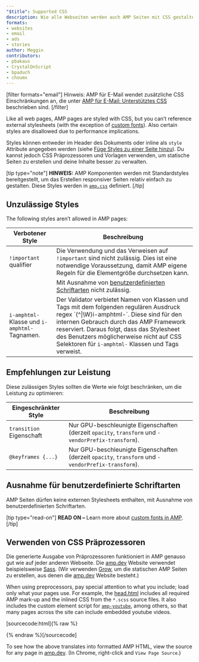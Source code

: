 ```yaml
---
"$title": Supported CSS
description: Wie alle Webseiten werden auch AMP Seiten mit CSS gestaltet. Du kannst jedoch nicht auf externe Stylesheets verweisen (mit Ausnahme von benutzerdefinierten Schriftarten …
formats:
- websites
- email
- ads
- stories
author: Meggin
contributors:
- pbakaus
- CrystalOnScript
- bpaduch
- choumx
---
```


[filter formats="email"] Hinweis: AMP für E-Mail wendet zusätzliche CSS Einschränkungen an, die unter [AMP für E-Mail: Unterstütztes CSS](../../../../documentation/guides-and-tutorials/learn/email-spec/amp-email-css.md) beschrieben sind. [/filter]

Like all web pages, AMP pages are styled with CSS, but you can’t reference external stylesheets (with the exception of [custom fonts](#the-custom-fonts-exception)). Also certain styles are disallowed due to performance implications.

Styles können entweder im Header des Dokuments oder inline als `style` Attribute angegeben werden (siehe [Füge Styles zu einer Seite hinzu](index.md#add-styles-to-a-page)). Du kannst jedoch CSS Präprozessoren und Vorlagen verwenden, um statische Seiten zu erstellen und deine Inhalte besser zu verwalten.

[tip type="note"] **HINWEIS:** AMP Komponenten werden mit Standardstyles bereitgestellt, um das Erstellen responsiver Seiten relativ einfach zu gestalten. Diese Styles werden  in [`amp.css`](https://github.com/ampproject/amphtml/blob/main/css/amp.css) definiert. [/tip]

## Unzulässige Styles

The following styles aren’t allowed in AMP pages:

<table>
  <thead>
    <tr>
      <th class="col-thirty" data-th="Banned style">Verbotener Style</th>
      <th data-th="Description">Beschreibung</th>
    </tr>
  </thead>
  <tbody>
    <tr>
      <td data-th="Banned style">
<code>!important</code> qualifier </td>
      <td data-th="Description">Die Verwendung und das Verweisen auf <code>!important</code> sind nicht zulässig.       Dies ist eine notwendige Voraussetzung, damit AMP eigene Regeln für die Elementgröße durchsetzen kann.</td>
    </tr>
    <tr>
      <td data-th="Banned style"><code><link rel=”stylesheet”></code></td>
      <td data-th="Description">Mit Ausnahme von <a href="#the-custom-fonts-exception">benutzerdefinierten Schriftarten</a> nicht zulässig.</td>
    </tr>
    <tr>
      <td data-th="Banned style"> <code>i-amphtml-</code> Klasse und <code>i-amphtml-</code> Tagnamen.</td>
      <td data-th="Description">Der Validator verbietet Namen von Klassen und Tags mit dem folgenden regulären Ausdruck regex `(^|\W)i-amphtml-`. Diese sind für den internen Gebrauch durch das AMP Framework reserviert. Daraus folgt, dass das Stylesheet des Benutzers möglicherweise nicht auf CSS Selektoren für <code>i-amphtml-</code> Klassen und Tags verweist.</td>
    </tr>
  </tbody>
</table>

## Empfehlungen zur Leistung

Diese zulässigen Styles sollten die Werte wie folgt beschränken, um die Leistung zu optimieren:

<table>
  <thead>
    <tr>
      <th class="col-thirty" data-th="Banned style">Eingeschränkter Style</th>
      <th data-th="Description">Beschreibung</th>
    </tr>
  </thead>
  <tbody>
    <tr>
      <td data-th="Restricted style"> <code>transition</code> Eigenschaft</td>
      <td data-th="Description">Nur GPU-beschleunigte Eigenschaften (derzeit <code>opacity</code>, <code>transform</code> und <code>-vendorPrefix-transform</code>).</td>
    </tr>
    <tr>
      <td data-th="Restricted style"><code>@keyframes {...}</code></td>
      <td data-th="Description">Nur GPU-beschleunigte Eigenschaften (derzeit <code>opacity</code>, <code>transform</code> und <code>-vendorPrefix-transform</code>).</td>
    </tr>
  </tbody>
</table>

## Ausnahme für benutzerdefinierte Schriftarten <a name="the-custom-fonts-exception"></a>

AMP Seiten dürfen keine externen Stylesheets enthalten, mit Ausnahme von benutzerdefinierten Schriftarten.

[tip type="read-on"] **READ ON –** Learn more about [custom fonts in AMP](custom_fonts.md). [/tip]

## Verwenden von CSS Präprozessoren <a name="using-css-preprocessors"></a>

Die generierte Ausgabe von Präprozessoren funktioniert in AMP genauso gut wie auf jeder anderen Webseite. Die [amp.dev](https://amp.dev/) Website verwendet beispielsweise [Sass](http://sass-lang.com/). (Wir verwenden [Grow](http://grow.io/), um die statischen AMP Seiten zu erstellen, aus denen die [amp.dev](https://amp.dev/) Website besteht.)

When using preprocessors, pay special attention to what you include; load only what your pages use. For example, the [head.html](https://github.com/ampproject/docs/blob/master/views/partials/head.html) includes all required AMP mark-up and the inlined CSS from the `*.scss` source files. It also includes the custom element script for [`amp-youtube`](../../../../documentation/components/reference/amp-youtube.md), among others, so that many pages across the site can include embedded youtube videos.

[sourcecode:html]{% raw %}

<head>
  <meta charset="utf-8">
  <meta name="viewport" content="width=device-width">
  <meta property="og:description" content="{% if doc.description %}{{doc.description}} – {% endif %}AMP Project">
  <meta name="description" content="{% if doc.description %}{{doc.description}} – {% endif %}AMP Project">

  <title>AMP Project</title>
  <link rel="icon" href="/static/img/amp_favicon.png">
  <link rel="canonical" href="{{doc.url}}">
  <link href="https://fonts.googleapis.com/css?family=Roboto:200,300,400,500,700" rel="stylesheet">
  <style amp-custom>
  {% include "/assets/css/main.min.css" %}
  </style>

  <style amp-boilerplate>body{-webkit-animation:-amp-start 8s steps(1,end) 0s 1 normal both;-moz-animation:-amp-start 8s steps(1,end) 0s 1 normal both;-ms-animation:-amp-start 8s steps(1,end) 0s 1 normal both;animation:-amp-start 8s steps(1,end) 0s 1 normal both}@-webkit-keyframes -amp-start{from{visibility:hidden}to{visibility:visible}}@-moz-keyframes -amp-start{from{visibility:hidden}to{visibility:visible}}@-ms-keyframes -amp-start{from{visibility:hidden}to{visibility:visible}}@-o-keyframes -amp-start{from{visibility:hidden}to{visibility:visible}}@keyframes -amp-start{from{visibility:hidden}to{visibility:visible}}</style><noscript><style amp-boilerplate>body{-webkit-animation:none;-moz-animation:none;-ms-animation:none;animation:none}</style></noscript>
  <script async src="https://cdn.ampproject.org/v0.js"></script>
  <script async custom-element="amp-carousel" src="https://cdn.ampproject.org/v0/amp-carousel-0.1.js"></script>
  <script async custom-element="amp-analytics" src="https://cdn.ampproject.org/v0/amp-analytics-0.1.js"></script>
  <script async custom-element="amp-lightbox" src="https://cdn.ampproject.org/v0/amp-lightbox-0.1.js"></script>
  <script async custom-element="amp-youtube" src="https://cdn.ampproject.org/v0/amp-youtube-0.1.js"></script>
  <script async custom-element="amp-sidebar" src="https://cdn.ampproject.org/v0/amp-sidebar-0.1.js"></script>
  <script async custom-element="amp-iframe" src="https://cdn.ampproject.org/v0/amp-iframe-0.1.js"></script>
</head>
{% endraw %}[/sourcecode]

To see how the above translates into formatted AMP HTML, view the source for any page in [amp.dev](https://amp.dev/). (In Chrome, right-click and `View Page Source`.)
